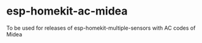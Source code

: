 # esp-homekit-ac-midea
To be used for releases of esp-homekit-multiple-sensors with AC codes of Midea
